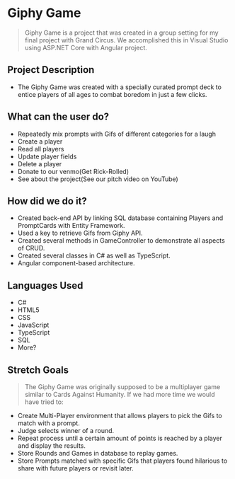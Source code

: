 # Giphy Game
 > Giphy Game is a project that was created in a group setting for my final project with Grand Circus.  We accomplished this in Visual Studio using ASP.NET Core with Angular project.
 
 ## Project Description
 - The Giphy Game was created with a specially curated prompt deck to entice players of all ages to combat boredom in just a few clicks.
 
 ## What can the user do?
 - Repeatedly mix prompts with Gifs of different categories for a laugh
 - Create a player
 - Read all players
 - Update player fields
 - Delete a player
 - Donate to our venmo(Get Rick-Rolled)
 - See about the project(See our pitch video on YouTube)
 
 ## How did we do it?
 - Created back-end API by linking SQL database containing Players and PromptCards with Entity Framework.
 - Used a key to retrieve Gifs from Giphy API.
 - Created several methods in GameController to demonstrate all aspects of CRUD.
 - Created several classes in C# as well as TypeScript.
 - Angular component-based architecture.
 
 ## Languages Used
 - C#
 - HTML5
 - CSS
 - JavaScript
 - TypeScript
 - SQL
 - More?
 
 ## Stretch Goals
 > The Giphy Game was originally supposed to be a multiplayer game similar to Cards Against Humanity.  If we had more time we would have tried to:
 - Create Multi-Player environment that allows players to pick the Gifs to match with a prompt.
 - Judge selects winner of a round.
 - Repeat process until a certain amount of points is reached by a player and display the results.
 - Store Rounds and Games in database to replay games.
 - Store Prompts matched with specific Gifs that players found hilarious to share with future players or revisit later.
 
